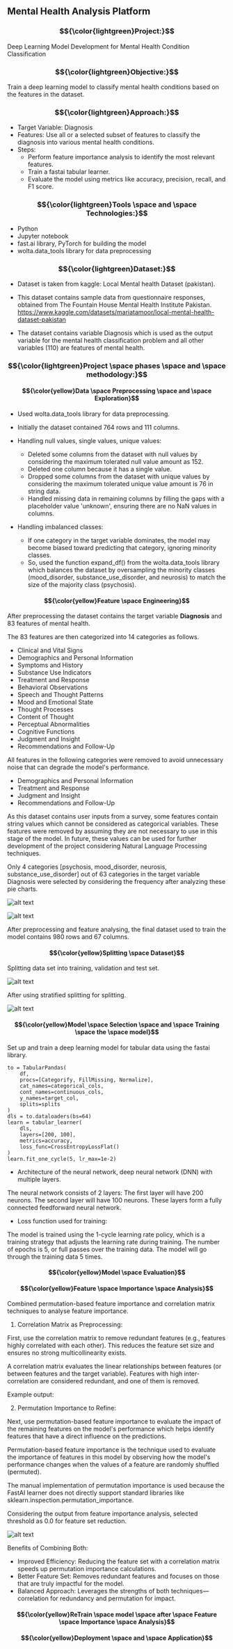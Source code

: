 ## Mental Health Analysis Platform

### $${\color{lightgreen}Project:}$$
Deep Learning Model Development for Mental Health Condition Classification

### $${\color{lightgreen}Objective:}$$
Train a deep learning model to classify mental health conditions based on the features in the dataset.

### $${\color{lightgreen}Approach:}$$
- Target Variable: Diagnosis
- Features: Use all or a selected subset of features to classify the diagnosis into various mental health conditions.
- Steps:
    - Perform feature importance analysis to identify the most relevant features.
    - Train a fastai tabular learner.
    - Evaluate the model using metrics like accuracy, precision, recall, and F1 score.

### $${\color{lightgreen}Tools \space and \space Technologies:}$$
- Python
- Jupyter notebook
- fast.ai library, PyTorch for building the model
- wolta.data_tools library for data preprocessing

### $${\color{lightgreen}Dataset:}$$
- Dataset is taken from kaggle: Local Mental health Dataset (pakistan).
- This dataset contains sample data from questionnaire responses, obtained from The Fountain House Mental Health Institute Pakistan.
https://www.kaggle.com/datasets/mariatamoor/local-mental-health-dataset-pakistan

- The dataset contains variable Diagnosis which is used as the output variable for the mental health classification problem and all other variables (110) are features of mental health.

### $${\color{lightgreen}Project \space phases \space and \space methodology:}$$

#### $${\color{yellow}Data \space Preprocessing \space and \space Exploration}$$

- Used wolta.data_tools library for data preprocessing.
- Initially the dataset contained 764 rows and 111 columns.

- Handling null values, single values, unique values:
    - Deleted some columns from the dataset with null values by considering the maximum tolerated null value amount as 152.
    - Deleted one column because it has a single value.
    - Dropped some columns from the dataset with unique values by considering the maximum tolerated unique value amount is 76 in string data.
    - Handled missing data in remaining columns by filling the gaps with a placeholder value 'unknown', ensuring there are no NaN values in columns.

- Handling imbalanced classes:
    - If one category in the target variable dominates, the model may become biased toward predicting that category, ignoring minority classes.
    - So, used the function expand_df() from the wolta.data_tools library which balances the dataset by oversampling the minority classes (mood_disorder, substance_use_disorder, and neurosis) to match the size of the majority class (psychosis).

#### $${\color{yellow}Feature \space Engineering}$$

After preprocessing the dataset contains the target variable **Diagnosis** and 83 features of mental health.

The 83 features are then categorized into 14 categories as follows.
* Clinical and Vital Signs
* Demographics and Personal Information
* Symptoms and History
* Substance Use Indicators
* Treatment and Response
* Behavioral Observations
* Speech and Thought Patterns
* Mood and Emotional State
* Thought Processes
* Content of Thought
* Perceptual Abnormalities
* Cognitive Functions
* Judgment and Insight
* Recommendations and Follow-Up

All features in the following categories were removed to avoid unnecessary noise that can degrade the model's performance.
* Demographics and Personal Information 
* Treatment and Response
* Judgment and Insight
* Recommendations and Follow-Up

As this dataset contains user inputs from a survey, some features contain string values which cannot be considered as categorical variables. These features were removed by assuming they are not necessary to use in this stage of the model. In future, these values can be used for further development of the project considering Natural Language Processing techniques.

Only 4 categories [psychosis, mood_disorder, neurosis, substance_use_disorder] out of 63 categories in the target variable Diagnosis were selected by considering the frequency after analyzing these pie charts.

![alt text](https://github.com/vijanipiyawardana/MentalHealthAnalysisPlatform/blob/main/images/1.png?raw=true)

![alt text](https://github.com/vijanipiyawardana/MentalHealthAnalysisPlatform/blob/main/images/2.png?raw=true)

After preprocessing and feature analysing, the final dataset used to train the model contains 980 rows and 67 columns.

#### $${\color{yellow}Splitting \space Dataset}$$

Splitting data set into training, validation and test set.

![alt text](https://github.com/vijanipiyawardana/MentalHealthAnalysisPlatform/blob/main/images/3.png?raw=true)

After using stratified splitting for splitting.

![alt text](https://github.com/vijanipiyawardana/MentalHealthAnalysisPlatform/blob/main/images/4.png?raw=true)

#### $${\color{yellow}Model \space Selection \space and \space Training \space the \space model}$$

Set up and train a deep learning model for tabular data using the fastai library. 

```shell
to = TabularPandas(
    df,
    procs=[Categorify, FillMissing, Normalize],
    cat_names=categorical_cols,
    cont_names=continuous_cols,
    y_names=target_col,
    splits=splits
)
dls = to.dataloaders(bs=64)
learn = tabular_learner(
    dls, 
    layers=[200, 100], 
    metrics=accuracy, 
    loss_func=CrossEntropyLossFlat()
)
learn.fit_one_cycle(5, lr_max=1e-2)
```

- Architecture of the neural network, deep neural network (DNN) with multiple layers.

The neural network consists of 2 layers:
    The first layer will have 200 neurons.
    The second layer will have 100 neurons.
    These layers form a fully connected feedforward neural network.

- Loss function used for training:

The model is trained using the 1-cycle learning rate policy, which is a training strategy that adjusts the learning rate during training.
The number of epochs is 5, or full passes over the training data. The model will go through the training data 5 times.

#### $${\color{yellow}Model \space Evaluation}$$


#### $${\color{yellow}Feature \space Importance \space Analysis}$$

Combined permutation-based feature importance and correlation matrix techniques to analyse feature importance.

1. Correlation Matrix as Preprocessing:

First, use the correlation matrix to remove redundant features (e.g., features highly correlated with each other). This reduces the feature set size and ensures no strong multicollinearity exists.

A correlation matrix evaluates the linear relationships between features (or between features and the target variable). Features with high inter-correlation are considered redundant, and one of them is removed.

Example output:



2. Permutation Importance to Refine:

Next, use permutation-based feature importance to evaluate the impact of the remaining features on the model's performance which helps identify features that have a direct influence on the predictions.

Permutation-based feature importance is the technique used to evaluate the importance of features in this model by observing how the model's performance changes when the values of a feature are randomly shuffled (permuted).

The manual implementation of permutation importance is used because the FastAI learner does not directly support standard libraries like sklearn.inspection.permutation_importance.

Considering the output from feature importance analysis, selected threshold as 0.0 for feature set reduction. 

![alt text](https://github.com/vijanipiyawardana/MentalHealthAnalysisPlatform/blob/main/images/5.png?raw=true)

Benefits of Combining Both:
- Improved Efficiency: Reducing the feature set with a correlation matrix speeds up permutation importance calculations.
- Better Feature Set: Removes redundant features and focuses on those that are truly impactful for the model.
- Balanced Approach: Leverages the strengths of both techniques—correlation for redundancy and permutation for impact.


#### $${\color{yellow}ReTrain \space model \space after \space Feature \space Importance \space Analysis}$$


#### $${\color{yellow}Deployment \space and \space Application}$$